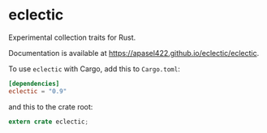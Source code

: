 # eclectic

Experimental collection traits for Rust.

Documentation is available at https://apasel422.github.io/eclectic/eclectic.

To use `eclectic` with Cargo, add this to `Cargo.toml`:

```toml
[dependencies]
eclectic = "0.9"
```

and this to the crate root:

```rust
extern crate eclectic;
```
